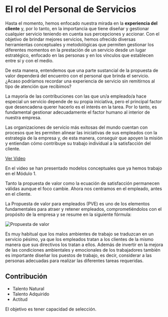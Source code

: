 # El rol del Personal de Servicios

Hasta el momento, hemos enfocado nuestra mirada en la **experiencia del cliente** y, por lo tanto, en la importancia que tiene diseñar y gestionar cualquier servicio teniendo en cuenta sus percepciones y accionar. Con el objetivo de brindar mejores servicios, hemos ofrecido diversas herramientas conceptuales y metodológicas que permiten gestionar los diferentes momentos en la prestación de un servicio desde un lugar estratégico, enfocado en las personas y en los vínculos que establecen entre sí y con el medio.  

De esta manera, entendemos que una parte sustancial de la propuesta de valor dependerá del encuentro con el personal que brinda el servicio. ¿Acaso podríamos recordar una experiencia de servicio sin remitirnos al tipo de atención que recibimos?

La mayoría de las contribuciones con las que un/a empleado/a hace especial un servicio depende de su propia iniciativa, pero el principal factor que desencadena querer hacerlo es el interés en la tarea. Por lo tanto, es fundamental gestionar adecuadamente el factor humano al interior de nuestra empresa.

Las organizaciones de servicio más exitosas del mundo cuentan con procesos que les permiten alinear las iniciativas de sus empleados con la estrategia de la empresa y, de esta manera, conseguir que apoyen la misión y entiendan cómo contribuye su trabajo individual a la satisfacción del cliente.

[Ver Video](https://youtu.be/M9ZbWVethWs)

En el video se han presentado modelos conceptuales que ya hemos trabajo en el Módulo 1. 

Tanto la propuesta de valor como la ecuación de satisfacción permanecen válidas aunque el foco cambie. Ahora nos centramos en el empleado, antes en el cliente. 

La Propuesta de valor para empleados (PVE) es uno de los elementos fundamentales para atraer y retener empleados, comprometiéndolos con el propósito de la empresa y se resume en la siguiente fórmula:

![Propuesta de valor](https://lh6.googleusercontent.com/yWkqX3NH_k2kNlHJ-lcqCpA9IyD1l6jIwD2OqCgtLfscCN0NjyntH2c-dXN8BiO-GrcdM2ka2qCDCoqVl7r-ZwCceZkURA_lW0wuh4DTdz-bMbRi1klW13kk4Er0iM4RRLXbPF60)

Es muy habitual que los malos ambientes de trabajo se traduzcan en un servicio pésimo, ya que los empleados tratan a los clientes de la mismo manera que sus directivos los tratan a ellos. Además de invertir en la mejora de las condiciones ambientales y emocionales de los trabajadores también es importante diseñar los puestos de trabajo, es decir, considerar a las personas adecuadas para realizar las diferentes tareas requeridas.

## Contribución

* Talento Natural
* Talento Adquirido
* Actitud

El objetivo es tener capacidad de selección.
